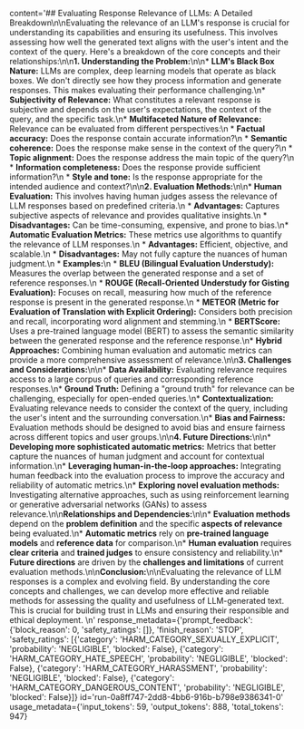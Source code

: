 content='## Evaluating Response Relevance of LLMs: A Detailed Breakdown\n\nEvaluating the relevance of an LLM\'s response is crucial for understanding its capabilities and ensuring its usefulness. This involves assessing how well the generated text aligns with the user\'s intent and the context of the query. Here\'s a breakdown of the core concepts and their relationships:\n\n**1. Understanding the Problem:**\n\n* **LLM\'s Black Box Nature:** LLMs are complex, deep learning models that operate as black boxes. We don\'t directly see how they process information and generate responses. This makes evaluating their performance challenging.\n* **Subjectivity of Relevance:** What constitutes a relevant response is subjective and depends on the user\'s expectations, the context of the query, and the specific task.\n* **Multifaceted Nature of Relevance:** Relevance can be evaluated from different perspectives:\n    * **Factual accuracy:** Does the response contain accurate information?\n    * **Semantic coherence:** Does the response make sense in the context of the query?\n    * **Topic alignment:** Does the response address the main topic of the query?\n    * **Information completeness:** Does the response provide sufficient information?\n    * **Style and tone:** Is the response appropriate for the intended audience and context?\n\n**2. Evaluation Methods:**\n\n* **Human Evaluation:** This involves having human judges assess the relevance of LLM responses based on predefined criteria.\n    * **Advantages:** Captures subjective aspects of relevance and provides qualitative insights.\n    * **Disadvantages:** Can be time-consuming, expensive, and prone to bias.\n* **Automatic Evaluation Metrics:** These metrics use algorithms to quantify the relevance of LLM responses.\n    * **Advantages:** Efficient, objective, and scalable.\n    * **Disadvantages:** May not fully capture the nuances of human judgment.\n    * **Examples:**\n        * **BLEU (Bilingual Evaluation Understudy):** Measures the overlap between the generated response and a set of reference responses.\n        * **ROUGE (Recall-Oriented Understudy for Gisting Evaluation):** Focuses on recall, measuring how much of the reference response is present in the generated response.\n        * **METEOR (Metric for Evaluation of Translation with Explicit Ordering):** Considers both precision and recall, incorporating word alignment and stemming.\n        * **BERTScore:** Uses a pre-trained language model (BERT) to assess the semantic similarity between the generated response and the reference response.\n* **Hybrid Approaches:** Combining human evaluation and automatic metrics can provide a more comprehensive assessment of relevance.\n\n**3. Challenges and Considerations:**\n\n* **Data Availability:** Evaluating relevance requires access to a large corpus of queries and corresponding reference responses.\n* **Ground Truth:** Defining a "ground truth" for relevance can be challenging, especially for open-ended queries.\n* **Contextualization:** Evaluating relevance needs to consider the context of the query, including the user\'s intent and the surrounding conversation.\n* **Bias and Fairness:** Evaluation methods should be designed to avoid bias and ensure fairness across different topics and user groups.\n\n**4. Future Directions:**\n\n* **Developing more sophisticated automatic metrics:** Metrics that better capture the nuances of human judgment and account for contextual information.\n* **Leveraging human-in-the-loop approaches:** Integrating human feedback into the evaluation process to improve the accuracy and reliability of automatic metrics.\n* **Exploring novel evaluation methods:** Investigating alternative approaches, such as using reinforcement learning or generative adversarial networks (GANs) to assess relevance.\n\n**Relationships and Dependencies:**\n\n* **Evaluation methods** depend on the **problem definition** and the specific **aspects of relevance** being evaluated.\n* **Automatic metrics** rely on **pre-trained language models** and **reference data** for comparison.\n* **Human evaluation** requires **clear criteria** and **trained judges** to ensure consistency and reliability.\n* **Future directions** are driven by the **challenges and limitations** of current evaluation methods.\n\n**Conclusion:**\n\nEvaluating the relevance of LLM responses is a complex and evolving field. By understanding the core concepts and challenges, we can develop more effective and reliable methods for assessing the quality and usefulness of LLM-generated text. This is crucial for building trust in LLMs and ensuring their responsible and ethical deployment. \n' response_metadata={'prompt_feedback': {'block_reason': 0, 'safety_ratings': []}, 'finish_reason': 'STOP', 'safety_ratings': [{'category': 'HARM_CATEGORY_SEXUALLY_EXPLICIT', 'probability': 'NEGLIGIBLE', 'blocked': False}, {'category': 'HARM_CATEGORY_HATE_SPEECH', 'probability': 'NEGLIGIBLE', 'blocked': False}, {'category': 'HARM_CATEGORY_HARASSMENT', 'probability': 'NEGLIGIBLE', 'blocked': False}, {'category': 'HARM_CATEGORY_DANGEROUS_CONTENT', 'probability': 'NEGLIGIBLE', 'blocked': False}]} id='run-0a8ff747-2dd8-4bb6-916b-b798e9386341-0' usage_metadata={'input_tokens': 59, 'output_tokens': 888, 'total_tokens': 947}